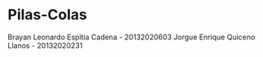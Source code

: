 # Pilas-Colas
Brayan Leonardo Espitia Cadena  - 20132020603
Jorgue Enrique Quiceno Llanos   - 20132020231
